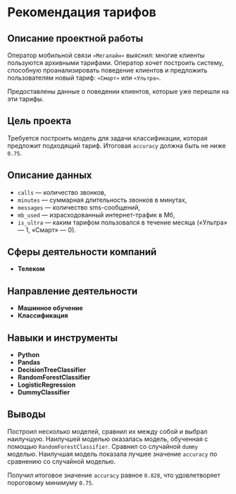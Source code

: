 # Рекомендация тарифов

## Описание проектной работы

Оператор мобильной связи `«Мегалайн»` выяснил: многие клиенты пользуются архивными тарифами. Оператор хочет построить систему, способную проанализировать поведение клиентов и предложить пользователям новый тариф: `«Смарт»` или `«Ультра»`.

Предоставлены данные о поведении клиентов, которые уже перешли на эти тарифы.

## Цель проекта

Требуется построить модель для задачи классификации, которая предложит подходящий тариф. Итоговая `accuracy` должна быть не ниже `0.75`.

## Описание данных

- `сalls` — количество звонков,
- `minutes` — суммарная длительность звонков в минутах,
- `messages` — количество sms-сообщений,
- `mb_used` — израсходованный интернет-трафик в Мб,
- `is_ultra` — каким тарифом пользовался в течение месяца («Ультра» — 1, «Смарт» — 0).

## Сферы деятельности компаний

- **Телеком**

## Направление деятельности

- **Машинное обучение**
- **Классификация**

## Навыки и инструменты

- **Python**
- **Pandas**
- **DecisionTreeClassifier**
- **RandomForestClassifier**
- **LogisticRegression**
- **DummyClassifier**

## Выводы

Построил несколько моделей, сравнил их между собой и выбрал наилучшую. Наилучшей моделью оказалась модель, обученная с помощью `RandomForestClassifier`. Сравнил со случайной `dummy` моделью. Наилучшая модель показала лучшее значение `accuracy` по сравнению со случайной моделью.

Получил итоговое значение `accuracy` равное `0.828`, что удовлетворяет пороговому минимуму `0.75`.
